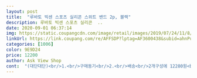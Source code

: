```yaml
---
layout: post 
title:  "루바토 빅센 스포츠 실리콘 스위트 밴드 2p, 블랙" 
description: 루바토 빅센 스포츠 실리콘  ..
date: 2020-09-01 06:37:14 
img: https://static.coupangcdn.com/image/retail/images/2019/07/24/11/8/16c2e0aa-888d-4dc7-9b61-38b739cdcfac.jpg 
linkUrl: https://link.coupang.com/re/AFFSDP?lptag=AF3600438&subid=ahnPublicAsk&pageKey=267161850&itemId=837527171&vendorItemId=5132181498&traceid=V0-113-77c623a75a4cf42e 
categories: [1006] 
color: 9E9D24 
price: 12200 
author: Ask View Shop 
cont:  "(대단대단)<br/>1.<br/>구매동기<br/>2.<br/>배송<br/>2개구성에 12280원<br/>3.<br/>가격<br/>4.<br/>특징<br/>5.<br/>전체적 평가<br/>결제 후 익일 배송되어 집앞에 왔습니다.<br/><br/>그래도 집에서 써볼떄는 만족하면서 조절이 가능하다고<br/>날씨가 너무  더워서, 남자친구가 일하면서 머리에서<br/>남편이 일하면서 땀이 눈으로 들어가서 주문했는데 오늘하루 써보더니 눈으로 안들어가고 옆으로 흘러서 너무 좋다네요<br/>땀이 흘러내리고 불편하다고 해서 구매하게 되었습니다.<br/><br/>만족도좋네요<br/>만족스러워했습니다.<br/><br/>오늘처음 가지고 나가서 확실하게는 물어봐야겠지만,<br/>찍찍이로 되어있어서 크기 조절가능<br/>착용감 괜찮고요 흘러내리는 것 걱정했는데 만족합니다<br/>" 
---
```

